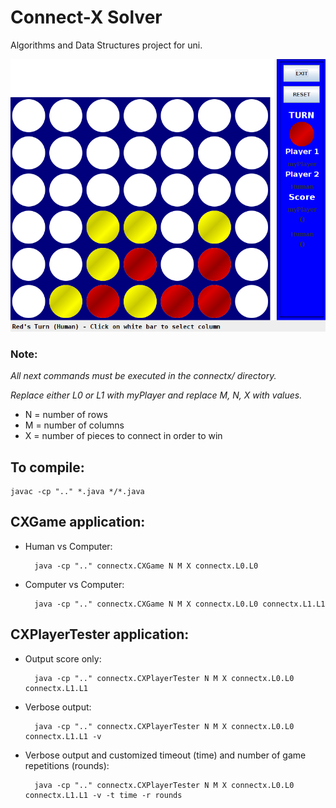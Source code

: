 # Connect-X Solver
Algorithms and Data Structures project for uni.

![Screenshot](connectX.png)


### Note:
*All next commands must be executed in the connectx/ directory.*

*Replace either L0 or L1 with myPlayer and replace M, N, X with values.*

- N = number of rows
- M = number of columns
- X = number of pieces to connect in order to win


## To compile:  

	javac -cp ".." *.java */*.java

## CXGame application:

- Human vs Computer:  
	
		java -cp ".." connectx.CXGame N M X connectx.L0.L0

- Computer vs Computer:

		java -cp ".." connectx.CXGame N M X connectx.L0.L0 connectx.L1.L1


## CXPlayerTester application:

- Output score only:

	    java -cp ".." connectx.CXPlayerTester N M X connectx.L0.L0 connectx.L1.L1


- Verbose output:

	    java -cp ".." connectx.CXPlayerTester N M X connectx.L0.L0 connectx.L1.L1 -v


- Verbose output and customized timeout (time) and number of game repetitions (rounds):

	    java -cp ".." connectx.CXPlayerTester N M X connectx.L0.L0 connectx.L1.L1 -v -t time -r rounds
